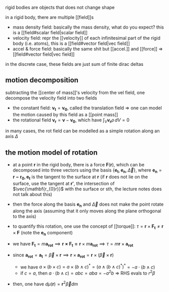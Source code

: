 rigid bodies are objects that does not change shape

in a rigid body, there are multiple [[field]]s
- mass density field: basically the mass density, what do you expect? this is a [[field#scalar field|scalar field]]
- velocity field: repr the [[velocity]] of each infinitesimal part of the rigid body (i.e. atoms), this is a [[field#vector field|vec field]]
- accel & force field: basically the same shit but [[accel.]] and [[force]] => [[field#vector field|vec field]]

in the discrete case, these fields are just sum of finite dirac deltas

## motion decomposition
subtracting the [[center of mass]]'s velocity from the vel field, one decompose the velocity field into two fields
- the constant field: $\mathbf{v_{t}}=\mathbf{v_{0}}$, called the translation field => one can model the motion caused by this field as a [[point mass]]
- the rotational field $\mathbf{v_{r}}=\mathbf{v}-\mathbf{v_{0}}$, which have $\int _{V} \mathbf{v_{r}}\rho \, dV=0$

in many cases, the rot field can be modelled as a simple rotation along an axis $\Delta$

## the motion model of rotation
- at a point $\mathbf{r}$ in the rigid body, there is a force $\mathbf{F}(\mathbf{r})$, which can be decomposed into three vectors using the basis $\{ \mathbf{e_{t}}, \mathbf{e_{n}}, \vec{\Delta} \}$, where $\mathbf{e_{n}}=\mathbf{r-r_{0}}, \mathbf{e_{t}}$ is the tangent to the surface at $\mathbf{r}$ (if $\mathbf{r}$ does not lie on the surface, use the tangent at $\mathbf{r'}$, the intersection of $\vec{\mathbf{r_{0}r}}$ with the surface or sth, the lecture notes does not talk about this)
- then the force along the basis $\mathbf{e_{n}}$ and $\vec{\Delta}$ does not make the point rotate along the axis (assuming that it only moves along the plane orthogonal to the axis)
- to quantify this rotation, one use the concept of [[torque]]: $\tau=\mathbf{r}\times \mathbf{F_{t}} \neq \mathbf{r}\times \mathbf{F}$ (note the $\mathbf{e_{n}}$ component)

- we have $\mathbf{F_{t}}=m\mathbf{a_{rot}}\implies \mathbf{r\times \mathbf{F_{t}}=\mathbf{r}}\times m\mathbf{a_{rot}}\implies \tau=m\mathbf{r}\times \mathbf{a_{rot}}$
- since $\mathbf{a_{rot}}=\mathbf{a_{t}}=\vec{\beta}\times \mathbf{r}\implies \mathbf{r}\times \mathbf{a_{rot}}=\mathbf{r}\times(\vec{\beta}\times \mathbf{r})$
	- we have $a\times(b\times c)=a\times(b \wedge c)^{*}=(a\wedge(b\wedge c)^{*})^{*}$$=-a\cdot(b\wedge c)$
	- if $c=a$, then $a\cdot(b\wedge c)=abc=aba=-a^{2}b$ => RHS evals to $r^{2}\beta$
- then, one have $d\mu(\mathbf{r})=\mathbf{r}^{2}\vec{\beta} dm$